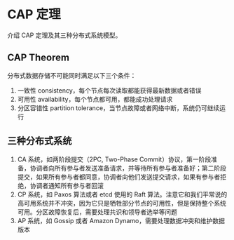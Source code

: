 # CAP 定理

介绍 CAP 定理及其三种分布式系统模型。

## CAP Theorem

分布式数据存储不可能同时满足以下三个条件：

1. 一致性 consistency，每个节点每次读取都能获得最新数据或者错误
2. 可用性 availability，每个节点都可用，都能成功处理请求
3. 分区容错性 partition tolerance，当节点故障或者网络中断，系统仍可继续运行

## 三种分布式系统

1. CA 系统，如两阶段提交（2PC, Two-Phase Commit）协议，第一阶段准备，协调者向所有参与者发送准备请求，并等待所有参与者准备好；第二阶段提交，如果所有参与者都同意，协调者向他们发送提交请求，如果有参与者拒绝，协调者通知所有参与者回滚
2. CP 系统，如 Paxos 算法或者 etcd 使用的 Raft 算法。注意它和我们平常说的高可用系统并不冲突，因为它只是牺牲部分节点的可用性，但是保持整个系统可用。分区故障恢复后，需要处理共识和领导者选举等问题
3. AP 系统，如 Gossip 或者 Amazon Dynamo，需要处理数据冲突和维护数据版本
